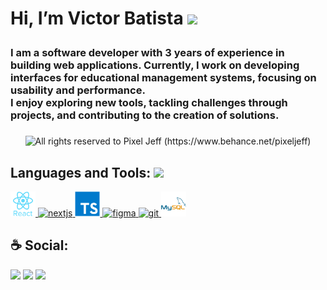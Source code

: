 <h1>
  <p align="left">
<!--     <img src="https://img.icons8.com/doodle/48/000000/tulip.png"/>  -->
    Hi, I’m Victor Batista <img src="https://img.icons8.com/doodle/48/000000/tea--v1.png"/>
    <h3>
      I am a software developer with 3 years of experience in building web applications. Currently, I work on developing interfaces for educational management systems, focusing on usability and performance. 
      <br/>
      I enjoy exploring new tools, tackling challenges through projects, and contributing to the creation of solutions.
      <h3>   
  </p>
</h1>

<p align="center">
  <img alt="All rights reserved to Pixel Jeff (https://www.behance.net/pixeljeff)" src="https://mir-s3-cdn-cf.behance.net/project_modules/1400_opt_1/9afe0493484903.5e66500f8dea4.gif" />
</p>

  
## Languages and Tools: <img src="https://media.giphy.com/media/WUlplcMpOCEmTGBtBW/giphy.gif" width="30">
  
<p align="left"> 
<a href="https://reactjs.org/" target="_blank"> <img src="https://raw.githubusercontent.com/devicons/devicon/master/icons/react/react-original-wordmark.svg" alt="react" width="40" height="40"/> </a>
<a href="https://nextjs.org/" target="_blank"> <img src="https://assets.vercel.com/image/upload/v1662130559/nextjs/Icon_dark_background.png" alt="nextjs" width="40" height="40"/> </a>
<a href="https://www.typescriptlang.org/" target="_blank"> <img src="https://raw.githubusercontent.com/devicons/devicon/master/icons/typescript/typescript-original.svg" alt="typescript" width="40" height="40"/> </a>
<a href="https://www.figma.com/" target="_blank"> <img src="https://www.vectorlogo.zone/logos/figma/figma-icon.svg" alt="figma" width="40" height="40"/> </a>
<a href="https://git-scm.com/" target="_blank"> <img src="https://www.vectorlogo.zone/logos/git-scm/git-scm-icon.svg" alt="git" width="40" height="40"/> </a> 
<a href="https://www.mysql.com/" target="_blank"> <img src="https://raw.githubusercontent.com/devicons/devicon/master/icons/mysql/mysql-original-wordmark.svg" alt="mysql" width="40" height="40"/> </a> 
</p>


## ☕ Social:
<a href = "https://twitter.com/NiceCollors"><img src="https://img.shields.io/badge/Twitter-1DA1F2?style=for-the-badge&logo=twitter&logoColor=white" target="_blank"></a>
<a href = "mailto:victorbtst77@gmail.com"><img src="https://img.shields.io/badge/Gmail-D14836?style=for-the-badge&logo=gmail&logoColor=white" target="_blank"></a>
<a href = "https://open.spotify.com/user/sv12pbtbvg82xjym1u1oxyblv?si=b114e5b082e947a9"><img src="https://img.shields.io/badge/Spotify-1ED760?&style=for-the-badge&logo=spotify&logoColor=white" target="_blank"></a>

 

